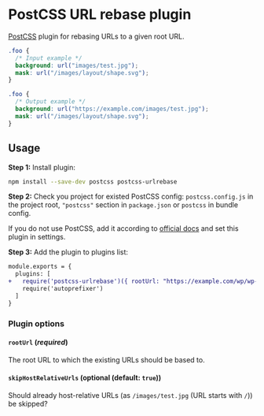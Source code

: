 # PostCSS URL rebase plugin

[PostCSS] plugin for rebasing URLs to a given root URL.

[PostCSS]: https://github.com/postcss/postcss

```css
.foo {
  /* Input example */
  background: url("images/test.jpg");
  mask: url("/images/layout/shape.svg");
}
```

```css
.foo {
  /* Output example */
  background: url("https://example.com/images/test.jpg");
  mask: url("/images/layout/shape.svg");
}
```

## Usage

**Step 1:** Install plugin:

```sh
npm install --save-dev postcss postcss-urlrebase
```

**Step 2:** Check you project for existed PostCSS config: `postcss.config.js`
in the project root, `"postcss"` section in `package.json`
or `postcss` in bundle config.

If you do not use PostCSS, add it according to [official docs]
and set this plugin in settings.

**Step 3:** Add the plugin to plugins list:

```diff
module.exports = {
  plugins: [
+   require('postcss-urlrebase')({ rootUrl: "https://example.com/wp/wp-themes/example/" },
    require('autoprefixer')
  ]
}
```

### Plugin options

#### `rootUrl` (_required_)
The root URL to which the existing URLs should be based to.

#### `skipHostRelativeUrls` (optional (default: `true`))
Should already host-relative URLs (as `/images/test.jpg` (URL starts with `/`)) be skipped?


[official docs]: https://github.com/postcss/postcss#usage
